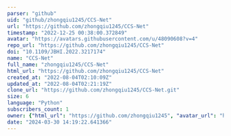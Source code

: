 ```yaml
---
parser: "github"
uid: "github/zhongqiu1245/CCS-Net"
url: "https://github.com/zhongqiu1245/CCS-Net"
timestamp: "2022-12-25 00:38:00.372849"
avatar: "https://avatars.githubusercontent.com/u/48090608?v=4"
repo_url: "https://github.com/zhongqiu1245/CCS-Net"
doi: "10.1109/JBHI.2022.3217174"
name: "CCS-Net"
full_name: "zhongqiu1245/CCS-Net"
html_url: "https://github.com/zhongqiu1245/CCS-Net"
created_at: "2022-08-04T02:10:09Z"
updated_at: "2022-08-04T02:21:19Z"
clone_url: "https://github.com/zhongqiu1245/CCS-Net.git"
size: 6
language: "Python"
subscribers_count: 1
owner: {"html_url": "https://github.com/zhongqiu1245", "avatar_url": "https://avatars.githubusercontent.com/u/48090608?v=4", "login": "zhongqiu1245", "type": "User"}
date: "2024-03-30 14:19:22.641366"
---
```

